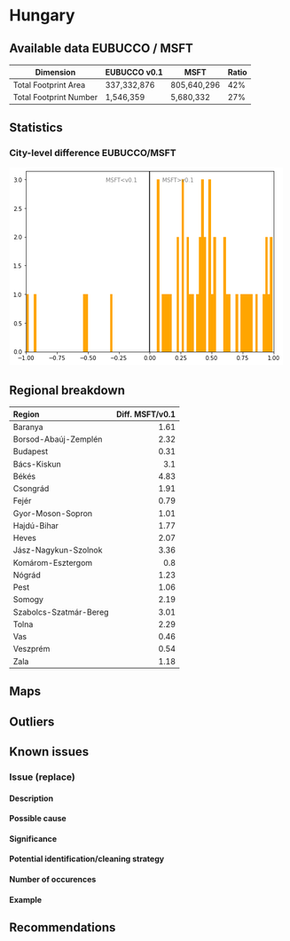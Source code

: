 
# Hungary
## Available data EUBUCCO / MSFT

| Dimension    | EUBUCCO v0.1 | MSFT | Ratio |
| -------- | ------- | ------- | ------- |
|Total Footprint Area|337,332,876|805,640,296|42%|
|Total Footprint Number|1,546,359|5,680,332|27%|


## Statistics

### City-level difference EUBUCCO/MSFT 
 ![City-level difference EUBUCCO/MSFT](../imgs/city_diff/hungary_city_diff.png)

## Regional breakdown

| Region                 |   Diff. MSFT/v0.1 |
|:-----------------------|------------------:|
| Baranya                |              1.61 |
| Borsod-Abaúj-Zemplén   |              2.32 |
| Budapest               |              0.31 |
| Bács-Kiskun            |              3.1  |
| Békés                  |              4.83 |
| Csongrád               |              1.91 |
| Fejér                  |              0.79 |
| Gyor-Moson-Sopron      |              1.01 |
| Hajdú-Bihar            |              1.77 |
| Heves                  |              2.07 |
| Jász-Nagykun-Szolnok   |              3.36 |
| Komárom-Esztergom      |              0.8  |
| Nógrád                 |              1.23 |
| Pest                   |              1.06 |
| Somogy                 |              2.19 |
| Szabolcs-Szatmár-Bereg |              3.01 |
| Tolna                  |              2.29 |
| Vas                    |              0.46 |
| Veszprém               |              0.54 |
| Zala                   |              1.18 |

## Maps
## Outliers
## Known issues

### Issue (replace) 

#### Description

#### Possible cause

#### Significance 

#### Potential identification/cleaning strategy

#### Number of occurences

#### Example
## Recommendations
